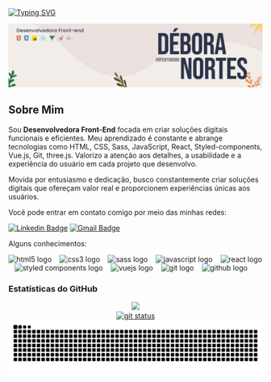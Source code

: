 [![Typing SVG](https://readme-typing-svg.herokuapp.com?lines=Ol%C3%A1%2C+seja+bem-vindo%28a%29+ao+meu+GitHub!&center=true&width=618&height=70&size=28&color=%23DB4277)](https://git.io/typing-svg)


![Capa LinkedIn](https://github.com/deboranortes/deboranortes/blob/main/capa-linkedin.jpg)

## Sobre Mim

Sou **Desenvolvedora Front-End** focada em criar soluções digitais funcionais e eficientes. Meu aprendizado é constante e abrange tecnologias como HTML, CSS, Sass, JavaScript, React, Styled-components, Vue.js, Git, three.js. Valorizo a atenção aos detalhes, a usabilidade e a experiência do usuário em cada projeto que desenvolvo.

Movida por entusiasmo e dedicação, busco constantemente criar soluções digitais que ofereçam valor real e proporcionem experiências únicas aos usuários.

Você pode entrar em contato comigo por meio das minhas redes:

[![Linkedin Badge](https://img.shields.io/badge/-Débora%20Nortes-0077B5?style=flat-square&logo=Linkedin&logoColor=white&link=https://www.linkedin.com/in/deboranortes/)](https://www.linkedin.com/in/deboranortes/)
[![Gmail Badge](https://img.shields.io/badge/-deborasouto2%40gmail.com-D14836?style=flat-square&logo=Gmail&logoColor=white&link=mailto:deborasouto2@gmail.com)](mailto:deborasouto2@gmail.com)

Alguns conhecimentos:

<div align="left">
  <img src="https://cdn.jsdelivr.net/gh/devicons/devicon/icons/html5/html5-original.svg" height="25" alt="html5 logo"  />
  <img width="8" />
  <img src="https://cdn.jsdelivr.net/gh/devicons/devicon/icons/css3/css3-original.svg" height="25" alt="css3 logo"  />
  <img width="8" />
  <img src="https://cdn.jsdelivr.net/gh/devicons/devicon/icons/sass/sass-original.svg" height="25" alt="sass logo" />
  <img width="8" />
  <img src="https://cdn.jsdelivr.net/gh/devicons/devicon/icons/javascript/javascript-plain.svg" height="25" alt="javascript logo"  />
  <img width="8" />
  <img src="https://cdn.jsdelivr.net/gh/devicons/devicon/icons/react/react-original.svg" height="25" alt="react logo"  />
  <img width="8" />
  <img src="https://encrypted-tbn0.gstatic.com/images?q=tbn:ANd9GcRL4xvGE9ufaMyOfTZ6Qjgqbd_2K0RqsUnG9OZkeuGl5lUodYTo4ujpRvd_qXhBcCRFm2M&usqp=CAU" height="25" alt="styled components logo" height="25" alt="styled coomponent"  />
  <img width="8" />
  <img src="https://cdn.jsdelivr.net/gh/devicons/devicon/icons/vuejs/vuejs-original.svg" height="25" alt="vuejs logo" />
  <img width="8" />
  <img src="https://cdn.jsdelivr.net/gh/devicons/devicon/icons/git/git-original.svg" height="25" alt="git logo"  />
  <img width="8" />
  <img src="https://seeklogo.com/images/G/github-colored-logo-FDDF6EB1F0-seeklogo.com.png" height="25" alt="github logo"  />
</div>

<h3>Estatísticas do GitHub</h3>

<div align='center'>
<a href="https://github.com/deboranortes">
<img loading="lazy" height="180em" src="https://github-readme-stats.vercel.app/api/top-langs/?username=deboranortes&layout=compact&langs_count=7&theme=dracula"/>

<div align='center'>
  <img src='https://github-readme-stats.vercel.app/api?username=deboranortes&show_icons=true&theme=dracula' alt='git status'>
</div>

<picture>
  <source media="(prefers-color-scheme: dark)" srcset="https://raw.githubusercontent.com/deboranortes/deboranortes/output/github-contribution-grid-snake-dark.svg">
  <source media="(prefers-color-scheme: light)" srcset="https://raw.githubusercontent.com/deboranortes/deboranortes/output/github-contribution-grid-snake.svg">
  <img alt="github contribution grid snake animation" src="https://raw.githubusercontent.com/deboranortes/deboranortes/output/github-contribution-grid-snake.svg">
  
</picture>

